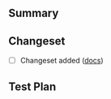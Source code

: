 <!--
Thanks for submitting a pull request! We appreciate you spending the time to work on these changes.
Please provide enough information so that others can review your pull request. The three fields below are mandatory.
-->

## Summary

<!--
Explain the **motivation** for making this change. What existing problem does the pull request solve?
-->

## Changeset

<!--
Help reviewers and the release process by included a changeset entry.
Use `npm run changeset` and follow the prompts to create a changeset.
-->

- [ ] Changeset added ([docs](https://github.com/godaddy/javascript#submit-a-changeset))

## Test Plan

<!--
Demonstrate the code is solid. Example: Unit tests, screenshots from an app showing
the change in the module.
-->
